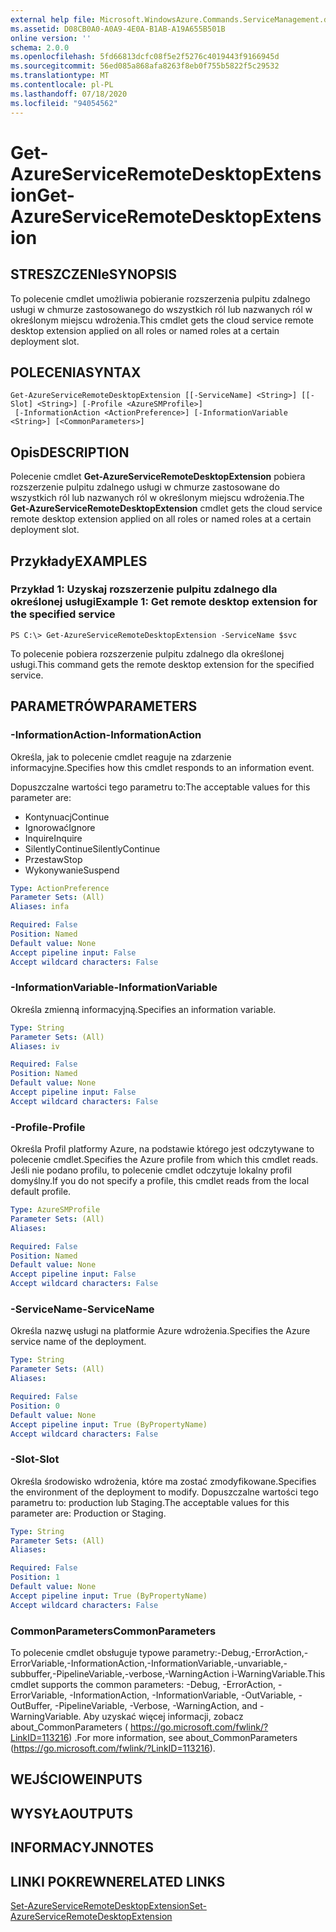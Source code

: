```yaml
---
external help file: Microsoft.WindowsAzure.Commands.ServiceManagement.dll-Help.xml
ms.assetid: D08CB0A0-A0A9-4E0A-B1AB-A19A655B501B
online version: ''
schema: 2.0.0
ms.openlocfilehash: 5fd66813dcfc08f5e2f5276c4019443f9166945d
ms.sourcegitcommit: 56ed085a868afa8263f8eb0f755b5822f5c29532
ms.translationtype: MT
ms.contentlocale: pl-PL
ms.lasthandoff: 07/18/2020
ms.locfileid: "94054562"
---
```

# <span data-ttu-id="f5387-101">Get-AzureServiceRemoteDesktopExtension</span><span class="sxs-lookup"><span data-stu-id="f5387-101">Get-AzureServiceRemoteDesktopExtension</span></span>

## <span data-ttu-id="f5387-102">STRESZCZENIe</span><span class="sxs-lookup"><span data-stu-id="f5387-102">SYNOPSIS</span></span>
<span data-ttu-id="f5387-103">To polecenie cmdlet umożliwia pobieranie rozszerzenia pulpitu zdalnego usługi w chmurze zastosowanego do wszystkich ról lub nazwanych ról w określonym miejscu wdrożenia.</span><span class="sxs-lookup"><span data-stu-id="f5387-103">This cmdlet gets the cloud service remote desktop extension applied on all roles or named roles at a certain deployment slot.</span></span>

## <span data-ttu-id="f5387-104">POLECENIA</span><span class="sxs-lookup"><span data-stu-id="f5387-104">SYNTAX</span></span>

```
Get-AzureServiceRemoteDesktopExtension [[-ServiceName] <String>] [[-Slot] <String>] [-Profile <AzureSMProfile>]
 [-InformationAction <ActionPreference>] [-InformationVariable <String>] [<CommonParameters>]
```

## <span data-ttu-id="f5387-105">Opis</span><span class="sxs-lookup"><span data-stu-id="f5387-105">DESCRIPTION</span></span>
<span data-ttu-id="f5387-106">Polecenie cmdlet **Get-AzureServiceRemoteDesktopExtension** pobiera rozszerzenie pulpitu zdalnego usługi w chmurze zastosowane do wszystkich ról lub nazwanych ról w określonym miejscu wdrożenia.</span><span class="sxs-lookup"><span data-stu-id="f5387-106">The **Get-AzureServiceRemoteDesktopExtension** cmdlet gets the cloud service remote desktop extension applied on all roles or named roles at a certain deployment slot.</span></span>

## <span data-ttu-id="f5387-107">Przykłady</span><span class="sxs-lookup"><span data-stu-id="f5387-107">EXAMPLES</span></span>

### <span data-ttu-id="f5387-108">Przykład 1: Uzyskaj rozszerzenie pulpitu zdalnego dla określonej usługi</span><span class="sxs-lookup"><span data-stu-id="f5387-108">Example 1: Get remote desktop extension for the specified service</span></span>
```
PS C:\> Get-AzureServiceRemoteDesktopExtension -ServiceName $svc
```

<span data-ttu-id="f5387-109">To polecenie pobiera rozszerzenie pulpitu zdalnego dla określonej usługi.</span><span class="sxs-lookup"><span data-stu-id="f5387-109">This command gets the remote desktop extension for the specified service.</span></span>

## <span data-ttu-id="f5387-110">PARAMETRÓW</span><span class="sxs-lookup"><span data-stu-id="f5387-110">PARAMETERS</span></span>

### <span data-ttu-id="f5387-111">-InformationAction</span><span class="sxs-lookup"><span data-stu-id="f5387-111">-InformationAction</span></span>
<span data-ttu-id="f5387-112">Określa, jak to polecenie cmdlet reaguje na zdarzenie informacyjne.</span><span class="sxs-lookup"><span data-stu-id="f5387-112">Specifies how this cmdlet responds to an information event.</span></span>

<span data-ttu-id="f5387-113">Dopuszczalne wartości tego parametru to:</span><span class="sxs-lookup"><span data-stu-id="f5387-113">The acceptable values for this parameter are:</span></span>

- <span data-ttu-id="f5387-114">Kontynuacj</span><span class="sxs-lookup"><span data-stu-id="f5387-114">Continue</span></span>
- <span data-ttu-id="f5387-115">Ignorować</span><span class="sxs-lookup"><span data-stu-id="f5387-115">Ignore</span></span>
- <span data-ttu-id="f5387-116">Inquire</span><span class="sxs-lookup"><span data-stu-id="f5387-116">Inquire</span></span>
- <span data-ttu-id="f5387-117">SilentlyContinue</span><span class="sxs-lookup"><span data-stu-id="f5387-117">SilentlyContinue</span></span>
- <span data-ttu-id="f5387-118">Przestaw</span><span class="sxs-lookup"><span data-stu-id="f5387-118">Stop</span></span>
- <span data-ttu-id="f5387-119">Wykonywanie</span><span class="sxs-lookup"><span data-stu-id="f5387-119">Suspend</span></span>

```yaml
Type: ActionPreference
Parameter Sets: (All)
Aliases: infa

Required: False
Position: Named
Default value: None
Accept pipeline input: False
Accept wildcard characters: False
```

### <span data-ttu-id="f5387-120">-InformationVariable</span><span class="sxs-lookup"><span data-stu-id="f5387-120">-InformationVariable</span></span>
<span data-ttu-id="f5387-121">Określa zmienną informacyjną.</span><span class="sxs-lookup"><span data-stu-id="f5387-121">Specifies an information variable.</span></span>

```yaml
Type: String
Parameter Sets: (All)
Aliases: iv

Required: False
Position: Named
Default value: None
Accept pipeline input: False
Accept wildcard characters: False
```

### <span data-ttu-id="f5387-122">-Profile</span><span class="sxs-lookup"><span data-stu-id="f5387-122">-Profile</span></span>
<span data-ttu-id="f5387-123">Określa Profil platformy Azure, na podstawie którego jest odczytywane to polecenie cmdlet.</span><span class="sxs-lookup"><span data-stu-id="f5387-123">Specifies the Azure profile from which this cmdlet reads.</span></span>
<span data-ttu-id="f5387-124">Jeśli nie podano profilu, to polecenie cmdlet odczytuje lokalny profil domyślny.</span><span class="sxs-lookup"><span data-stu-id="f5387-124">If you do not specify a profile, this cmdlet reads from the local default profile.</span></span>

```yaml
Type: AzureSMProfile
Parameter Sets: (All)
Aliases: 

Required: False
Position: Named
Default value: None
Accept pipeline input: False
Accept wildcard characters: False
```

### <span data-ttu-id="f5387-125">-ServiceName</span><span class="sxs-lookup"><span data-stu-id="f5387-125">-ServiceName</span></span>
<span data-ttu-id="f5387-126">Określa nazwę usługi na platformie Azure wdrożenia.</span><span class="sxs-lookup"><span data-stu-id="f5387-126">Specifies the Azure service name of the deployment.</span></span>

```yaml
Type: String
Parameter Sets: (All)
Aliases: 

Required: False
Position: 0
Default value: None
Accept pipeline input: True (ByPropertyName)
Accept wildcard characters: False
```

### <span data-ttu-id="f5387-127">-Slot</span><span class="sxs-lookup"><span data-stu-id="f5387-127">-Slot</span></span>
<span data-ttu-id="f5387-128">Określa środowisko wdrożenia, które ma zostać zmodyfikowane.</span><span class="sxs-lookup"><span data-stu-id="f5387-128">Specifies the environment of the deployment to modify.</span></span>
<span data-ttu-id="f5387-129">Dopuszczalne wartości tego parametru to: production lub Staging.</span><span class="sxs-lookup"><span data-stu-id="f5387-129">The acceptable values for this parameter are: Production or Staging.</span></span>

```yaml
Type: String
Parameter Sets: (All)
Aliases: 

Required: False
Position: 1
Default value: None
Accept pipeline input: True (ByPropertyName)
Accept wildcard characters: False
```

### <span data-ttu-id="f5387-130">CommonParameters</span><span class="sxs-lookup"><span data-stu-id="f5387-130">CommonParameters</span></span>
<span data-ttu-id="f5387-131">To polecenie cmdlet obsługuje typowe parametry:-Debug,-ErrorAction,-ErrorVariable,-InformationAction,-InformationVariable,-unvariable,-subbuffer,-PipelineVariable,-verbose,-WarningAction i-WarningVariable.</span><span class="sxs-lookup"><span data-stu-id="f5387-131">This cmdlet supports the common parameters: -Debug, -ErrorAction, -ErrorVariable, -InformationAction, -InformationVariable, -OutVariable, -OutBuffer, -PipelineVariable, -Verbose, -WarningAction, and -WarningVariable.</span></span> <span data-ttu-id="f5387-132">Aby uzyskać więcej informacji, zobacz about_CommonParameters ( https://go.microsoft.com/fwlink/?LinkID=113216) .</span><span class="sxs-lookup"><span data-stu-id="f5387-132">For more information, see about_CommonParameters (https://go.microsoft.com/fwlink/?LinkID=113216).</span></span>

## <span data-ttu-id="f5387-133">WEJŚCIOWE</span><span class="sxs-lookup"><span data-stu-id="f5387-133">INPUTS</span></span>

## <span data-ttu-id="f5387-134">WYSYŁA</span><span class="sxs-lookup"><span data-stu-id="f5387-134">OUTPUTS</span></span>

## <span data-ttu-id="f5387-135">INFORMACYJN</span><span class="sxs-lookup"><span data-stu-id="f5387-135">NOTES</span></span>

## <span data-ttu-id="f5387-136">LINKI POKREWNE</span><span class="sxs-lookup"><span data-stu-id="f5387-136">RELATED LINKS</span></span>

[<span data-ttu-id="f5387-137">Set-AzureServiceRemoteDesktopExtension</span><span class="sxs-lookup"><span data-stu-id="f5387-137">Set-AzureServiceRemoteDesktopExtension</span></span>](./Set-AzureServiceRemoteDesktopExtension.md)


